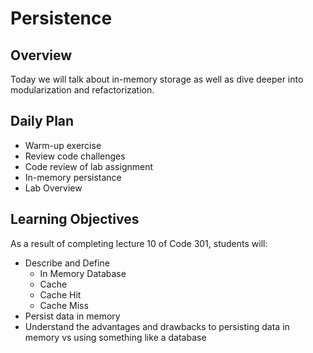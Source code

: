 # Persistence

## Overview

Today we will talk about in-memory storage as well as dive deeper into modularization and refactorization.

## Daily Plan

- Warm-up exercise
- Review code challenges
- Code review of lab assignment
- In-memory persistance
- Lab Overview

## Learning Objectives

As a result of completing lecture 10 of Code 301, students will:

- Describe and Define 
  - In Memory Database
  - Cache
  - Cache Hit
  - Cache Miss
- Persist data in memory
- Understand the advantages and drawbacks to persisting data in memory vs using something like a database

